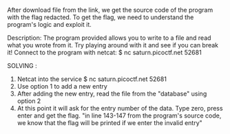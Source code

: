 
After download file from the link, we get the source code of the program with the flag redacted.
To get the flag, we need to understand the program's logic and exploit it.

Description:
The program provided allows you to write to a file and read what you wrote from it. Try playing around with it and see if you can break it!
Connect to the program with netcat:
$ nc saturn.picoctf.net 52681

SOLVING :
1.	Netcat into the service $ nc saturn.picoctf.net 52681
2.	Use option 1 to add a new entry
3.	After adding the new entry, read the file from the "database" using option 2
4.	At this point it will ask for the entry number of the data. Type zero, press enter and get the flag.
"in line 143-147 from the program's source code, we know that the flag will be printed if we enter the invalid entry"
